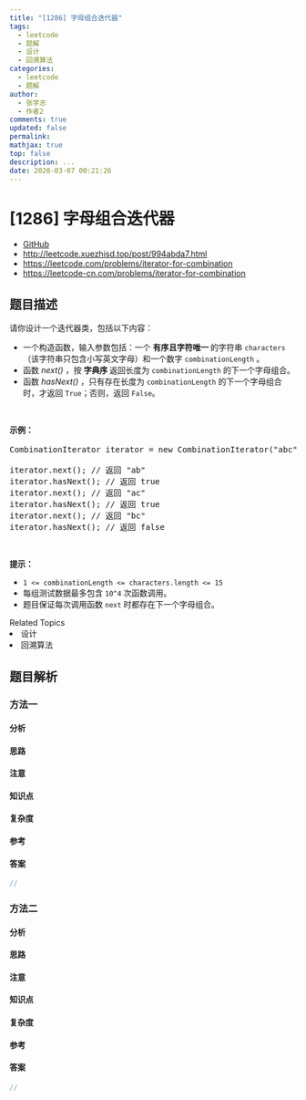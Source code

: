 ```yaml
---
title: "[1286] 字母组合迭代器"
tags:
  - leetcode
  - 题解
  - 设计
  - 回溯算法
categories:
  - leetcode
  - 题解
author:
  - 张学志
  - 作者2
comments: true
updated: false
permalink:
mathjax: true
top: false
description: ...
date: 2020-03-07 00:21:26
---
```



# [1286] 字母组合迭代器
* [GitHub](https://github.com/algoboy101/LeetCodeCrowdsource/tree/master/_posts/QA/%5B1286%5D%20%E5%AD%97%E6%AF%8D%E7%BB%84%E5%90%88%E8%BF%AD%E4%BB%A3%E5%99%A8.md)
* http://leetcode.xuezhisd.top/post/994abda7.html
* https://leetcode.com/problems/iterator-for-combination
* https://leetcode-cn.com/problems/iterator-for-combination


## 题目描述

<p>请你设计一个迭代器类，包括以下内容：</p>

<ul>
	<li>一个构造函数，输入参数包括：一个&nbsp;<strong>有序且字符唯一&nbsp;</strong>的字符串&nbsp;<code>characters</code>（该字符串只包含小写英文字母）和一个数字&nbsp;<code>combinationLength</code>&nbsp;。</li>
	<li>函数&nbsp;<em>next()&nbsp;</em>，按&nbsp;<strong>字典序&nbsp;</strong>返回长度为&nbsp;<code>combinationLength</code> 的下一个字母组合。</li>
	<li>函数&nbsp;<em>hasNext()&nbsp;</em>，只有存在长度为&nbsp;<code>combinationLength</code> 的下一个字母组合时，才返回&nbsp;<code>True</code>；否则，返回 <code>False</code>。</li>
</ul>

<p>&nbsp;</p>

<p><strong>示例：</strong></p>

<pre>CombinationIterator iterator = new CombinationIterator(&quot;abc&quot;, 2); // 创建迭代器 iterator

iterator.next(); // 返回 &quot;ab&quot;
iterator.hasNext(); // 返回 true
iterator.next(); // 返回 &quot;ac&quot;
iterator.hasNext(); // 返回 true
iterator.next(); // 返回 &quot;bc&quot;
iterator.hasNext(); // 返回 false
</pre>

<p>&nbsp;</p>

<p><strong>提示：</strong></p>

<ul>
	<li><code>1 &lt;= combinationLength &lt;=&nbsp;characters.length &lt;= 15</code></li>
	<li>每组测试数据最多包含&nbsp;<code>10^4</code>&nbsp;次函数调用。</li>
	<li>题目保证每次调用函数&nbsp;<code>next</code>&nbsp;时都存在下一个字母组合。</li>
</ul>
<div><div>Related Topics</div><div><li>设计</li><li>回溯算法</li></div></div>


## 题目解析


### 方法一

#### 分析

#### 思路

#### 注意

#### 知识点

#### 复杂度

#### 参考

#### 答案

```cpp
//
```


### 方法二

#### 分析

#### 思路

#### 注意

#### 知识点

#### 复杂度

#### 参考

#### 答案

```cpp
//
```


